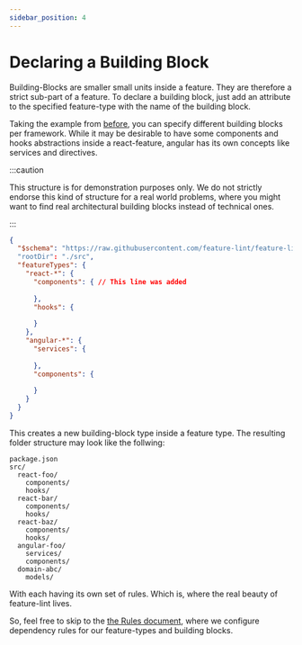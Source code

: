 ```yaml
---
sidebar_position: 4
---
```


# Declaring a Building Block

Building-Blocks are smaller small units inside a feature. They are therefore a strict sub-part of a feature.
To declare a building block, just add an attribute to the specified feature-type with the name of the building block.

Taking the example from [before](./declaring-feature.md), you can specify different building blocks per framework.
While it may be desirable to have some components and hooks abstractions inside a react-feature, angular has its own 
concepts like services and directives.

:::caution

This structure is for demonstration  purposes only.
We do not strictly endorse this kind of structure for a real world problems, where you might want to find
real architectural building blocks instead of technical ones.

:::

````json
{
  "$schema": "https://raw.githubusercontent.com/feature-lint/feature-lint/pages/schema/feature-lint-v0.0.15.schema.json"
  "rootDir": "./src",
  "featureTypes": {
    "react-*": { 
      "components": { // This line was added
        
      },
      "hooks": {
        
      }
    },
    "angular-*": {
      "services": {
        
      },
      "components": {
        
      }
    }
  }
}

````

This creates a new building-block type inside a feature type. The resulting folder structure may look like the follwing:

```
package.json
src/
  react-foo/
    components/
    hooks/
  react-bar/
    components/
    hooks/
  react-baz/
    components/
    hooks/
  angular-foo/
    services/
    components/
  domain-abc/ 
    models/
```

With each having its own set of rules. Which is, where the real beauty of feature-lint lives.

So, feel free to skip to the [the Rules document](./declaring-rules.md), where we configure dependency rules for our
feature-types and building blocks.
